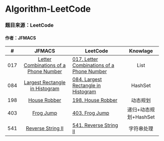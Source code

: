# Algorithm-LeetCode
### 题目来源：LeetCode
#### 作者：JFMACS

|#|JFMACS|LeetCode|Knowlage|
|---|:-----:|------|:---:|
|017|[Letter Combinations of a Phone Number](/017%20-%20Letter%20Combination%20of%20a%20Phone%20Number.java)|[017. Letter Combinations of a Phone Number](https://leetcode-cn.com/problems/letter-combinations-of-a-phone-number/description/)|List|
|084|[Largest Rectangle in Histogram](/084%20-%20Largest%20Rectangle%20in%20Histogram.java)|[084. Largest Rectangle in Histogram](https://leetcode-cn.com/problems/largest-rectangle-in-histogram/description/)|HashSet|
|198|[House Robber](/198%20-%20House%20Robber.java)|[198. House Robber](https://leetcode-cn.com/problems/house-robber/description/)|动态规划|
|403|[Frog Jump](/403%20-%20Frog%20Jump.java)|[403. Frog Jump](https://leetcode-cn.com/problems/frog-jump/description/)|递归+动态规划+HashSet|
|541|[Reverse String Ⅱ](/541%20-%20Reverse%20-%20String%20-%20Ⅱ.java)|[541. Reverse String Ⅱ](https://leetcode-cn.com/problems/reverse-string-ii/description/)|字符串处理|
